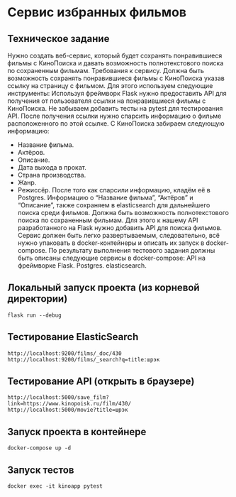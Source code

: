 # Сервис избранных фильмов
## Техническое задание
Нужно создать веб-сервис, который будет сохранять понравившиеся фильмы с КиноПоиска и давать возможность полнотекстового поиска по сохраненным фильмам. 
Требования к сервису.
Должна быть возможность сохранять понравившиеся фильмы с КиноПоиска указав ссылку на страницу с фильмом. Для этого используем следующие инструменты:
Используя фреймворк Flask нужно предоставить API для получения от пользователя ссылки на понравившиеся фильмы с КиноПоиска. Не забываем добавить тесты на pytest для тестирования API.
После получения ссылки нужно cпарсить информацию о фильме расположенного по этой ссылке. С КиноПоиска забираем следующую информацию:
- Название фильма.
- Актёров.
- Описание.
- Дата выхода в прокат.
- Страна производства.
- Жанр.
- Режиссёр.
После того как спарсили информацию, кладём её в Postgres.
Информацию о “Название фильма”, “Актёров” и “Описание”, также сохраняем в elasticsearch для дальнейшего поиска среди фильмов.
Должна быть возможность полнотекстового поиска по сохраненным фильмам. Для этого к нашему API разработанного на Flask нужно добавить API для поиска фильмов.
Сервис должен быть легко развертываемым, следовательно, всё нужно упаковать в docker-контейнеры и описать их запуск в docker-compose. По результату выполнения тестового задания должны быть описаны следующие сервисы в  docker-compose:
API на фреймворке Flask.
Postgres.
elasticsearch.

## Локальный запуск проекта (из корневой директории)
```angular2html
flask run --debug
```
## Тестирование ElasticSearch
```angular2html
http://localhost:9200/films/_doc/430
http://localhost:9200/films/_search?q=title:шрэк
```
## Тестирование API (открыть в браузере)
```angular2html
http://localhost:5000/save_film?link=https://www.kinopoisk.ru/film/430/
http://localhost:5000/movie?title=шрэк
```
## Запуск проекта в контейнере
```angular2html
docker-compose up -d
```
## Запуск тестов
```angular2html
docker exec -it kinoapp pytest
```